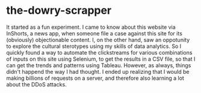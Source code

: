 # the-dowry-scrapper

It started as a fun experiment. I came to know about this website via InShorts, a news app, when someone file a case against this site for its (obviously) objectionable content. I, on the other hand, saw an oppotunity to explore the cultural sterotypes using my skills of data analytics. So I quickly found a way to automate the clickstreams for various combinations of inputs on this site using Selenium, to get the results in a CSV file, so that I can get the trends and patterns using Tableau. However, as always, things didn't happend the way I had thought. I ended up realizing that I would be making billions of requests on a server, and therefore also learning a lot about the DDoS attacks.

